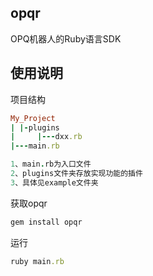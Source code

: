 ## opqr

OPQ机器人的Ruby语言SDK

## 使用说明
项目结构
```ruby
My_Project
| |-plugins
|     |---dxx.rb
|---main.rb

1、main.rb为入口文件
2、plugins文件夹存放实现功能的插件
3、具体见example文件夹
```
获取opqr
```ruby
gem install opqr
```
运行
```ruby
ruby main.rb
```
